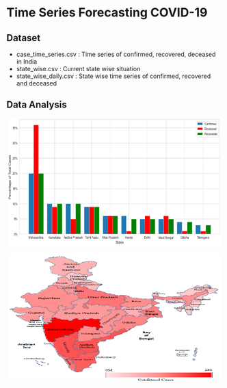 # Time Series Forecasting COVID-19

## Dataset

- case_time_series.csv : Time series of confirmed, recovered, deceased in India
- state_wise.csv : Current state wise situation
- state_wise_daily.csv : State wise time series of confirmed, recovered and deceased

## Data Analysis

<p align="center">
  <img width="500" height="300" src="Heatmap/States.png">
</p>


<p align="center">
  <img width="500" height="300" src="Heatmap/India_Heatmap.png">
</p>



